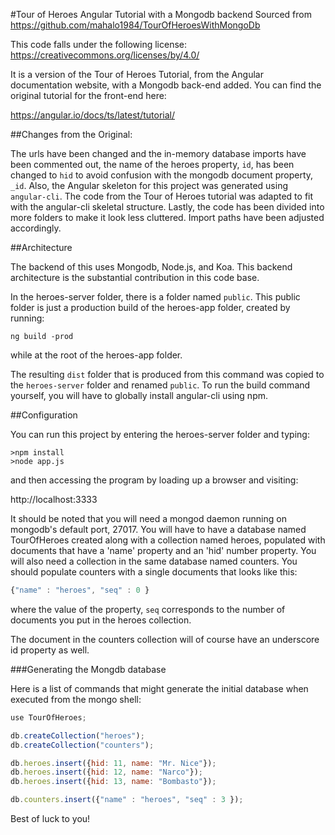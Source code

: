 #Tour of Heroes Angular Tutorial with a Mongodb backend
Sourced from https://github.com/mahalo1984/TourOfHeroesWithMongoDb

This code falls under the following license:
https://creativecommons.org/licenses/by/4.0/

It is a version of the Tour of Heroes Tutorial, from the Angular documentation
website, with a Mongodb back-end added. You can find the original tutorial for
the front-end here:

https://angular.io/docs/ts/latest/tutorial/


##Changes from the Original:

The urls have been changed and the in-memory database imports
have been commented out, the name of the heroes property, `id`, has been changed
to `hid` to avoid confusion with the mongodb document property, `_id`.
Also, the Angular skeleton for this project was generated using `angular-cli`.
The code from the Tour of Heroes tutorial was adapted to fit with the angular-cli
skeletal structure. Lastly, the code has been divided into more folders to make it
look less cluttered. Import paths have been adjusted accordingly.


##Architecture

The backend of this uses Mongodb, Node.js, and Koa. This backend architecture
is the substantial contribution in this code base.

In the heroes-server folder, there is a folder named `public`. This public folder
is just a production build of the heroes-app folder, created by running:

```
ng build -prod
```

while at the root of the heroes-app folder.

The resulting `dist` folder that is produced from this command was copied to the
`heroes-server` folder and renamed `public`. To run the build command yourself,
you will have to globally install angular-cli using npm.


##Configuration

You can run this project by entering the heroes-server folder and typing:

```
>npm install
>node app.js
```

and then accessing the program by loading up a browser and visiting:

http://localhost:3333

It should be noted that you will need a mongod daemon running on mongodb's
default port, 27017. You will have to have a database named TourOfHeroes created
along with a collection named heroes, populated with documents that have a
'name' property and an 'hid' number property. You will also need a collection
in the same database named counters. You should populate counters with a single
documents that looks like this:

```javascript
{"name" : "heroes", "seq" : 0 }
```

where the value of the property, `seq` corresponds to the number of documents
you put in the heroes collection.

The document in the counters collection will of course have an underscore id
property as well.


###Generating the Mongdb database

Here is a list of commands that might generate the initial database when executed
from the mongo shell:

```javascript
use TourOfHeroes;

db.createCollection("heroes");
db.createCollection("counters");

db.heroes.insert({hid: 11, name: "Mr. Nice"});
db.heroes.insert({hid: 12, name: "Narco"});
db.heroes.insert({hid: 13, name: "Bombasto"});

db.counters.insert({"name" : "heroes", "seq" : 3 });
```

Best of luck to you!
